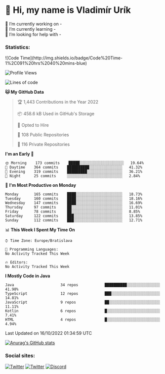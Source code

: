 <h1> 👋 Hi, my name is Vladimír Urík</h1>
<p>
 🔭 I’m currently working on -<br>
 🌱 I’m currently learning -<br>
 🤔 I’m looking for help with -<br>
</p>
<h3>Statistics:</h3>
<!--START_SECTION:waka-->
![Code Time](http://img.shields.io/badge/Code%20Time-1%2C091%20hrs%2040%20mins-blue)

![Profile Views](http://img.shields.io/badge/Profile%20Views-5-blue)

![Lines of code](https://img.shields.io/badge/From%20Hello%20World%20I%27ve%20Written-4%20Million%20lines%20of%20code-blue)

**🐱 My GitHub Data** 

> 🏆 1,443 Contributions in the Year 2022
 > 
> 📦 458.6 kB Used in GitHub's Storage 
 > 
> 💼 Opted to Hire
 > 
> 📜 108 Public Repositories 
 > 
> 🔑 116 Private Repositories  
 > 
**I'm an Early 🐤** 

```text
🌞 Morning    173 commits    █████░░░░░░░░░░░░░░░░░░░░   19.64% 
🌆 Daytime    364 commits    ██████████░░░░░░░░░░░░░░░   41.32% 
🌃 Evening    319 commits    █████████░░░░░░░░░░░░░░░░   36.21% 
🌙 Night      25 commits     ░░░░░░░░░░░░░░░░░░░░░░░░░   2.84%

```
📅 **I'm Most Productive on Monday** 

```text
Monday       165 commits    ████░░░░░░░░░░░░░░░░░░░░░   18.73% 
Tuesday      160 commits    ████░░░░░░░░░░░░░░░░░░░░░   18.16% 
Wednesday    147 commits    ████░░░░░░░░░░░░░░░░░░░░░   16.69% 
Thursday     97 commits     ██░░░░░░░░░░░░░░░░░░░░░░░   11.01% 
Friday       78 commits     ██░░░░░░░░░░░░░░░░░░░░░░░   8.85% 
Saturday     122 commits    ███░░░░░░░░░░░░░░░░░░░░░░   13.85% 
Sunday       112 commits    ███░░░░░░░░░░░░░░░░░░░░░░   12.71%

```


📊 **This Week I Spent My Time On** 

```text
⌚︎ Time Zone: Europe/Bratislava

💬 Programming Languages: 
No Activity Tracked This Week

🔥 Editors: 
No Activity Tracked This Week

```

**I Mostly Code in Java** 

```text
Java                     34 repos            ██████████░░░░░░░░░░░░░░░   41.98% 
TypeScript               12 repos            ███░░░░░░░░░░░░░░░░░░░░░░   14.81% 
JavaScript               9 repos             ██░░░░░░░░░░░░░░░░░░░░░░░   11.11% 
Kotlin                   6 repos             █░░░░░░░░░░░░░░░░░░░░░░░░   7.41% 
HTML                     4 repos             █░░░░░░░░░░░░░░░░░░░░░░░░   4.94%

```



 Last Updated on 16/10/2022 01:34:59 UTC
<!--END_SECTION:waka-->

[![Anurag's GitHub stats](https://github-readme-stats.vercel.app/api?username=vladimir-urik)](https://github.com/anuraghazra/github-readme-stats)

<h3>Social sites:</h3>
<p><a href="https://twitter.com/GGGEDR" target="_blank"><img alt="Twitter" src="https://img.shields.io/badge/twitter-%231DA1F2.svg?&style=for-the-badge&logo=twitter&logoColor=white" /></a> <a href="https://www.reddit.com/user/GGGEDR" target="_blank"><img alt="Twitter" src="https://img.shields.io/badge/reddit-%23FE6262.svg?&style=for-the-badge&logo=reddit&logoColor=white" /></a> <a href="https://discord.com/users/535708984959827978" target="_blank"><img alt="Discord" src="https://img.shields.io/badge/discord-%235865f2.svg?&style=for-the-badge&logo=discord&logoColor=white" />
</p>
